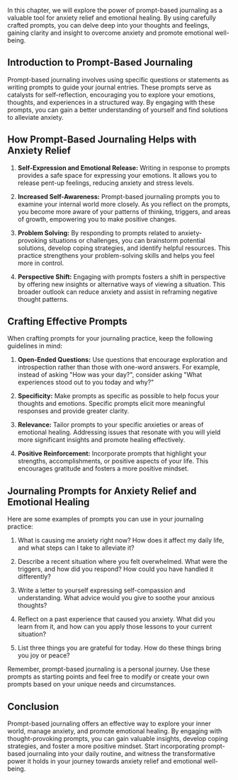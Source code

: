 
In this chapter, we will explore the power of prompt-based journaling as a valuable tool for anxiety relief and emotional healing. By using carefully crafted prompts, you can delve deep into your thoughts and feelings, gaining clarity and insight to overcome anxiety and promote emotional well-being.

Introduction to Prompt-Based Journaling
---------------------------------------

Prompt-based journaling involves using specific questions or statements as writing prompts to guide your journal entries. These prompts serve as catalysts for self-reflection, encouraging you to explore your emotions, thoughts, and experiences in a structured way. By engaging with these prompts, you can gain a better understanding of yourself and find solutions to alleviate anxiety.

How Prompt-Based Journaling Helps with Anxiety Relief
-----------------------------------------------------

1. **Self-Expression and Emotional Release:** Writing in response to prompts provides a safe space for expressing your emotions. It allows you to release pent-up feelings, reducing anxiety and stress levels.

2. **Increased Self-Awareness:** Prompt-based journaling prompts you to examine your internal world more closely. As you reflect on the prompts, you become more aware of your patterns of thinking, triggers, and areas of growth, empowering you to make positive changes.

3. **Problem Solving:** By responding to prompts related to anxiety-provoking situations or challenges, you can brainstorm potential solutions, develop coping strategies, and identify helpful resources. This practice strengthens your problem-solving skills and helps you feel more in control.

4. **Perspective Shift:** Engaging with prompts fosters a shift in perspective by offering new insights or alternative ways of viewing a situation. This broader outlook can reduce anxiety and assist in reframing negative thought patterns.

Crafting Effective Prompts
--------------------------

When crafting prompts for your journaling practice, keep the following guidelines in mind:

1. **Open-Ended Questions:** Use questions that encourage exploration and introspection rather than those with one-word answers. For example, instead of asking "How was your day?", consider asking "What experiences stood out to you today and why?"

2. **Specificity:** Make prompts as specific as possible to help focus your thoughts and emotions. Specific prompts elicit more meaningful responses and provide greater clarity.

3. **Relevance:** Tailor prompts to your specific anxieties or areas of emotional healing. Addressing issues that resonate with you will yield more significant insights and promote healing effectively.

4. **Positive Reinforcement:** Incorporate prompts that highlight your strengths, accomplishments, or positive aspects of your life. This encourages gratitude and fosters a more positive mindset.

Journaling Prompts for Anxiety Relief and Emotional Healing
-----------------------------------------------------------

Here are some examples of prompts you can use in your journaling practice:

1. What is causing me anxiety right now? How does it affect my daily life, and what steps can I take to alleviate it?

2. Describe a recent situation where you felt overwhelmed. What were the triggers, and how did you respond? How could you have handled it differently?

3. Write a letter to yourself expressing self-compassion and understanding. What advice would you give to soothe your anxious thoughts?

4. Reflect on a past experience that caused you anxiety. What did you learn from it, and how can you apply those lessons to your current situation?

5. List three things you are grateful for today. How do these things bring you joy or peace?

Remember, prompt-based journaling is a personal journey. Use these prompts as starting points and feel free to modify or create your own prompts based on your unique needs and circumstances.

Conclusion
----------

Prompt-based journaling offers an effective way to explore your inner world, manage anxiety, and promote emotional healing. By engaging with thought-provoking prompts, you can gain valuable insights, develop coping strategies, and foster a more positive mindset. Start incorporating prompt-based journaling into your daily routine, and witness the transformative power it holds in your journey towards anxiety relief and emotional well-being.
